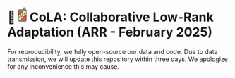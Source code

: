 # 🚀![1727842522286](assets/logo.png)CoLA: Collaborative Low-Rank Adaptation (ARR - February 2025)

For reproducibility, we fully open-source our data and code. Due to data transmission, we will update this repository within three days. We apologize for any inconvenience this may cause.

